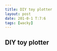 ```yaml
---
title: DIY toy plotter
layout: post
date: 201-0-1 T:7:6
tags: [wacky]
---
```

## DIY toy plotter

